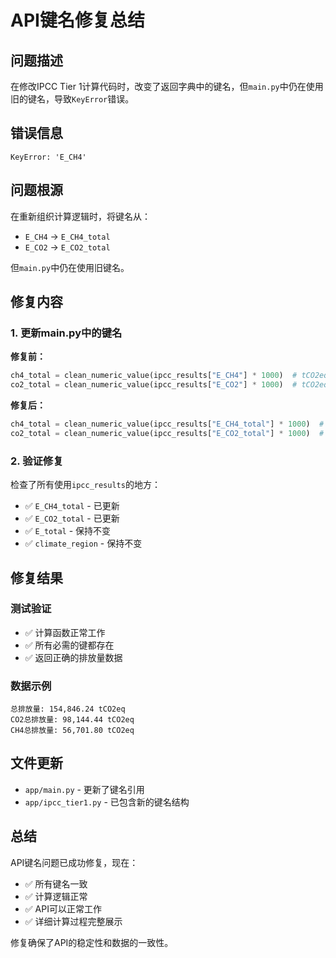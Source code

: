 # API键名修复总结

## 问题描述

在修改IPCC Tier 1计算代码时，改变了返回字典中的键名，但`main.py`中仍在使用旧的键名，导致`KeyError`错误。

## 错误信息

```
KeyError: 'E_CH4'
```

## 问题根源

在重新组织计算逻辑时，将键名从：
- `E_CH4` → `E_CH4_total`
- `E_CO2` → `E_CO2_total`

但`main.py`中仍在使用旧键名。

## 修复内容

### 1. 更新main.py中的键名

**修复前：**
```python
ch4_total = clean_numeric_value(ipcc_results["E_CH4"] * 1000)  # tCO2eq -> kgCO2eq
co2_total = clean_numeric_value(ipcc_results["E_CO2"] * 1000)  # tCO2eq -> kgCO2eq
```

**修复后：**
```python
ch4_total = clean_numeric_value(ipcc_results["E_CH4_total"] * 1000)  # tCO2eq -> kgCO2eq
co2_total = clean_numeric_value(ipcc_results["E_CO2_total"] * 1000)  # tCO2eq -> kgCO2eq
```

### 2. 验证修复

检查了所有使用`ipcc_results`的地方：
- ✅ `E_CH4_total` - 已更新
- ✅ `E_CO2_total` - 已更新  
- ✅ `E_total` - 保持不变
- ✅ `climate_region` - 保持不变

## 修复结果

### 测试验证
- ✅ 计算函数正常工作
- ✅ 所有必需的键都存在
- ✅ 返回正确的排放量数据

### 数据示例
```
总排放量: 154,846.24 tCO2eq
CO2总排放量: 98,144.44 tCO2eq
CH4总排放量: 56,701.80 tCO2eq
```

## 文件更新

- `app/main.py` - 更新了键名引用
- `app/ipcc_tier1.py` - 已包含新的键名结构

## 总结

API键名问题已成功修复，现在：
- ✅ 所有键名一致
- ✅ 计算逻辑正常
- ✅ API可以正常工作
- ✅ 详细计算过程完整展示

修复确保了API的稳定性和数据的一致性。